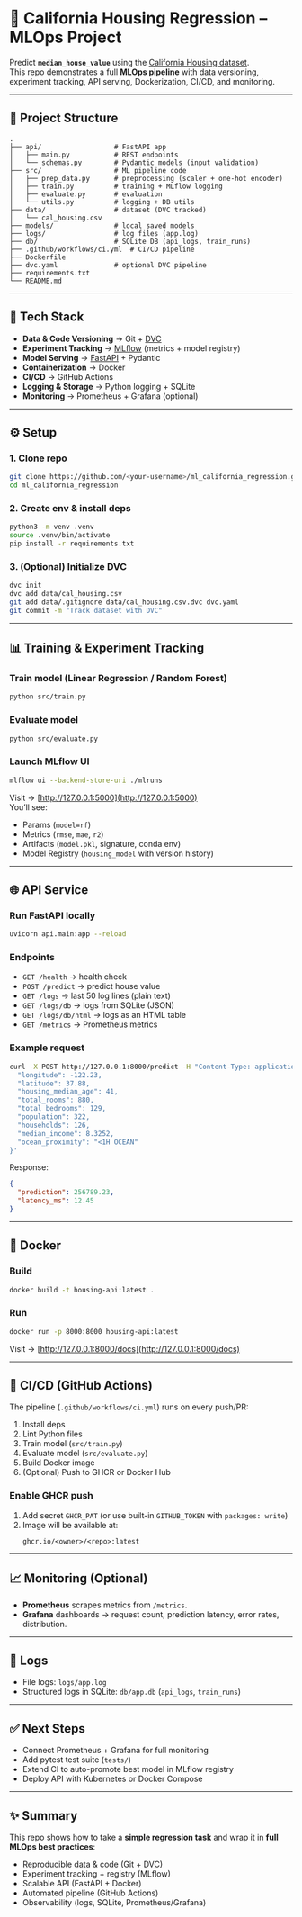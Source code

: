 # 🏡 California Housing Regression – MLOps Project

Predict **`median_house_value`** using the [California Housing dataset](https://scikit-learn.org/stable/datasets/real_world.html#california-housing-dataset).  
This repo demonstrates a full **MLOps pipeline** with data versioning, experiment tracking, API serving, Dockerization, CI/CD, and monitoring.

---

## 📂 Project Structure

```
.
├── api/                  # FastAPI app
│   ├── main.py           # REST endpoints
│   └── schemas.py        # Pydantic models (input validation)
├── src/                  # ML pipeline code
│   ├── prep_data.py      # preprocessing (scaler + one-hot encoder)
│   ├── train.py          # training + MLflow logging
│   ├── evaluate.py       # evaluation
│   └── utils.py          # logging + DB utils
├── data/                 # dataset (DVC tracked)
│   └── cal_housing.csv
├── models/               # local saved models
├── logs/                 # log files (app.log)
├── db/                   # SQLite DB (api_logs, train_runs)
├── .github/workflows/ci.yml  # CI/CD pipeline
├── Dockerfile
├── dvc.yaml              # optional DVC pipeline
├── requirements.txt
└── README.md
```

---

## 🔧 Tech Stack

- **Data & Code Versioning** → Git + [DVC](https://dvc.org/)
- **Experiment Tracking** → [MLflow](https://mlflow.org/) (metrics + model registry)
- **Model Serving** → [FastAPI](https://fastapi.tiangolo.com/) + Pydantic
- **Containerization** → Docker
- **CI/CD** → GitHub Actions
- **Logging & Storage** → Python logging + SQLite
- **Monitoring** → Prometheus + Grafana (optional)

---

## ⚙️ Setup

### 1. Clone repo

```bash
git clone https://github.com/<your-username>/ml_california_regression.git
cd ml_california_regression
```

### 2. Create env & install deps

```bash
python3 -m venv .venv
source .venv/bin/activate
pip install -r requirements.txt
```

### 3. (Optional) Initialize DVC

```bash
dvc init
dvc add data/cal_housing.csv
git add data/.gitignore data/cal_housing.csv.dvc dvc.yaml
git commit -m "Track dataset with DVC"
```

---

## 📊 Training & Experiment Tracking

### Train model (Linear Regression / Random Forest)

```bash
python src/train.py
```

### Evaluate model

```bash
python src/evaluate.py
```

### Launch MLflow UI

```bash
mlflow ui --backend-store-uri ./mlruns
```

Visit → [http://127.0.0.1:5000](http://127.0.0.1:5000)  
You’ll see:

- Params (`model=rf`)
- Metrics (`rmse`, `mae`, `r2`)
- Artifacts (`model.pkl`, signature, conda env)
- Model Registry (`housing_model` with version history)

---

## 🌐 API Service

### Run FastAPI locally

```bash
uvicorn api.main:app --reload
```

### Endpoints

- `GET /health` → health check
- `POST /predict` → predict house value
- `GET /logs` → last 50 log lines (plain text)
- `GET /logs/db` → logs from SQLite (JSON)
- `GET /logs/db/html` → logs as an HTML table
- `GET /metrics` → Prometheus metrics

### Example request

```bash
curl -X POST http://127.0.0.1:8000/predict -H "Content-Type: application/json" -d '{
  "longitude": -122.23,
  "latitude": 37.88,
  "housing_median_age": 41,
  "total_rooms": 880,
  "total_bedrooms": 129,
  "population": 322,
  "households": 126,
  "median_income": 8.3252,
  "ocean_proximity": "<1H OCEAN"
}'
```

Response:

```json
{
  "prediction": 256789.23,
  "latency_ms": 12.45
}
```

---

## 🐳 Docker

### Build

```bash
docker build -t housing-api:latest .
```

### Run

```bash
docker run -p 8000:8000 housing-api:latest
```

Visit → [http://127.0.0.1:8000/docs](http://127.0.0.1:8000/docs)

---

## 🚀 CI/CD (GitHub Actions)

The pipeline (`.github/workflows/ci.yml`) runs on every push/PR:

1. Install deps
2. Lint Python files
3. Train model (`src/train.py`)
4. Evaluate model (`src/evaluate.py`)
5. Build Docker image
6. (Optional) Push to GHCR or Docker Hub

### Enable GHCR push

1. Add secret `GHCR_PAT` (or use built-in `GITHUB_TOKEN` with `packages: write`)
2. Image will be available at:
   ```
   ghcr.io/<owner>/<repo>:latest
   ```

---

## 📈 Monitoring (Optional)

- **Prometheus** scrapes metrics from `/metrics`.
- **Grafana** dashboards → request count, prediction latency, error rates, distribution.

---

## 📑 Logs

- File logs: `logs/app.log`
- Structured logs in SQLite: `db/app.db` (`api_logs`, `train_runs`)

---

## ✅ Next Steps

- Connect Prometheus + Grafana for full monitoring
- Add pytest test suite (`tests/`)
- Extend CI to auto-promote best model in MLflow registry
- Deploy API with Kubernetes or Docker Compose

---

## ✨ Summary

This repo shows how to take a **simple regression task** and wrap it in **full MLOps best practices**:

- Reproducible data & code (Git + DVC)
- Experiment tracking + registry (MLflow)
- Scalable API (FastAPI + Docker)
- Automated pipeline (GitHub Actions)
- Observability (logs, SQLite, Prometheus/Grafana)
